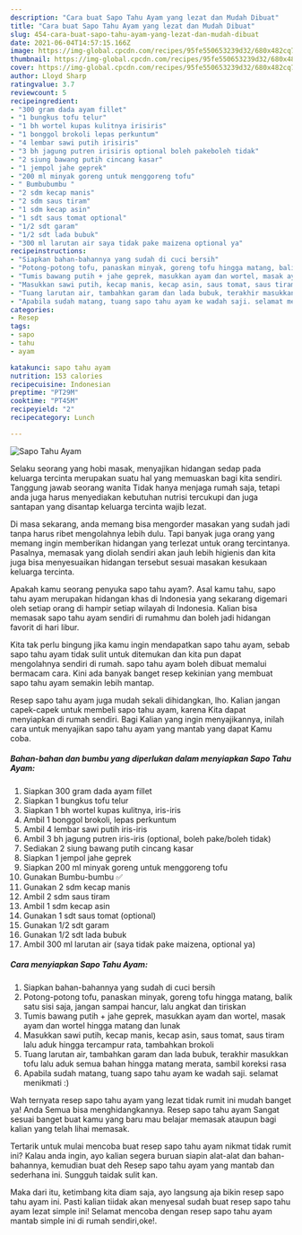 ```yaml
---
description: "Cara buat Sapo Tahu Ayam yang lezat dan Mudah Dibuat"
title: "Cara buat Sapo Tahu Ayam yang lezat dan Mudah Dibuat"
slug: 454-cara-buat-sapo-tahu-ayam-yang-lezat-dan-mudah-dibuat
date: 2021-06-04T14:57:15.166Z
image: https://img-global.cpcdn.com/recipes/95fe550653239d32/680x482cq70/sapo-tahu-ayam-foto-resep-utama.jpg
thumbnail: https://img-global.cpcdn.com/recipes/95fe550653239d32/680x482cq70/sapo-tahu-ayam-foto-resep-utama.jpg
cover: https://img-global.cpcdn.com/recipes/95fe550653239d32/680x482cq70/sapo-tahu-ayam-foto-resep-utama.jpg
author: Lloyd Sharp
ratingvalue: 3.7
reviewcount: 5
recipeingredient:
- "300 gram dada ayam fillet"
- "1 bungkus tofu telur"
- "1 bh wortel kupas kulitnya irisiris"
- "1 bonggol brokoli lepas perkuntum"
- "4 lembar sawi putih irisiris"
- "3 bh jagung putren irisiris optional boleh pakeboleh tidak"
- "2 siung bawang putih cincang kasar"
- "1 jempol jahe geprek"
- "200 ml minyak goreng untuk menggoreng tofu"
- " Bumbubumbu "
- "2 sdm kecap manis"
- "2 sdm saus tiram"
- "1 sdm kecap asin"
- "1 sdt saus tomat optional"
- "1/2 sdt garam"
- "1/2 sdt lada bubuk"
- "300 ml larutan air saya tidak pake maizena optional ya"
recipeinstructions:
- "Siapkan bahan-bahannya yang sudah di cuci bersih"
- "Potong-potong tofu, panaskan minyak, goreng tofu hingga matang, balik satu sisi saja, jangan sampai hancur, lalu angkat dan tiriskan"
- "Tumis bawang putih + jahe geprek, masukkan ayam dan wortel, masak ayam dan wortel hingga matang dan lunak"
- "Masukkan sawi putih, kecap manis, kecap asin, saus tomat, saus tiram lalu aduk hingga tercampur rata, tambahkan brokoli"
- "Tuang larutan air, tambahkan garam dan lada bubuk, terakhir masukkan tofu lalu aduk semua bahan hingga matang merata, sambil koreksi rasa"
- "Apabila sudah matang, tuang sapo tahu ayam ke wadah saji. selamat menikmati :)"
categories:
- Resep
tags:
- sapo
- tahu
- ayam

katakunci: sapo tahu ayam 
nutrition: 153 calories
recipecuisine: Indonesian
preptime: "PT29M"
cooktime: "PT45M"
recipeyield: "2"
recipecategory: Lunch

---
```



![Sapo Tahu Ayam](https://img-global.cpcdn.com/recipes/95fe550653239d32/680x482cq70/sapo-tahu-ayam-foto-resep-utama.jpg)

Selaku seorang yang hobi masak, menyajikan hidangan sedap pada keluarga tercinta merupakan suatu hal yang memuaskan bagi kita sendiri. Tanggung jawab seorang  wanita Tidak hanya menjaga rumah saja, tetapi anda juga harus menyediakan kebutuhan nutrisi tercukupi dan juga santapan yang disantap keluarga tercinta wajib lezat.

Di masa  sekarang, anda memang bisa mengorder masakan yang sudah jadi tanpa harus ribet mengolahnya lebih dulu. Tapi banyak juga orang yang memang ingin memberikan hidangan yang terlezat untuk orang tercintanya. Pasalnya, memasak yang diolah sendiri akan jauh lebih higienis dan kita juga bisa menyesuaikan hidangan tersebut sesuai masakan kesukaan keluarga tercinta. 



Apakah kamu seorang penyuka sapo tahu ayam?. Asal kamu tahu, sapo tahu ayam merupakan hidangan khas di Indonesia yang sekarang digemari oleh setiap orang di hampir setiap wilayah di Indonesia. Kalian bisa memasak sapo tahu ayam sendiri di rumahmu dan boleh jadi hidangan favorit di hari libur.

Kita tak perlu bingung jika kamu ingin mendapatkan sapo tahu ayam, sebab sapo tahu ayam tidak sulit untuk ditemukan dan kita pun dapat mengolahnya sendiri di rumah. sapo tahu ayam boleh dibuat memalui bermacam cara. Kini ada banyak banget resep kekinian yang membuat sapo tahu ayam semakin lebih mantap.

Resep sapo tahu ayam juga mudah sekali dihidangkan, lho. Kalian jangan capek-capek untuk membeli sapo tahu ayam, karena Kita dapat menyiapkan di rumah sendiri. Bagi Kalian yang ingin menyajikannya, inilah cara untuk menyajikan sapo tahu ayam yang mantab yang dapat Kamu coba.

<!--inarticleads1-->

##### Bahan-bahan dan bumbu yang diperlukan dalam menyiapkan Sapo Tahu Ayam:

1. Siapkan 300 gram dada ayam fillet
1. Siapkan 1 bungkus tofu telur
1. Siapkan 1 bh wortel kupas kulitnya, iris-iris
1. Ambil 1 bonggol brokoli, lepas perkuntum
1. Ambil 4 lembar sawi putih iris-iris
1. Ambil 3 bh jagung putren iris-iris (optional, boleh pake/boleh tidak)
1. Sediakan 2 siung bawang putih cincang kasar
1. Siapkan 1 jempol jahe geprek
1. Siapkan 200 ml minyak goreng untuk menggoreng tofu
1. Gunakan  Bumbu-bumbu ✅
1. Gunakan 2 sdm kecap manis
1. Ambil 2 sdm saus tiram
1. Ambil 1 sdm kecap asin
1. Gunakan 1 sdt saus tomat (optional)
1. Gunakan 1/2 sdt garam
1. Gunakan 1/2 sdt lada bubuk
1. Ambil 300 ml larutan air (saya tidak pake maizena, optional ya)




<!--inarticleads2-->

##### Cara menyiapkan Sapo Tahu Ayam:

1. Siapkan bahan-bahannya yang sudah di cuci bersih
1. Potong-potong tofu, panaskan minyak, goreng tofu hingga matang, balik satu sisi saja, jangan sampai hancur, lalu angkat dan tiriskan
1. Tumis bawang putih + jahe geprek, masukkan ayam dan wortel, masak ayam dan wortel hingga matang dan lunak
1. Masukkan sawi putih, kecap manis, kecap asin, saus tomat, saus tiram lalu aduk hingga tercampur rata, tambahkan brokoli
1. Tuang larutan air, tambahkan garam dan lada bubuk, terakhir masukkan tofu lalu aduk semua bahan hingga matang merata, sambil koreksi rasa
1. Apabila sudah matang, tuang sapo tahu ayam ke wadah saji. selamat menikmati :)




Wah ternyata resep sapo tahu ayam yang lezat tidak rumit ini mudah banget ya! Anda Semua bisa menghidangkannya. Resep sapo tahu ayam Sangat sesuai banget buat kamu yang baru mau belajar memasak ataupun bagi kalian yang telah lihai memasak.

Tertarik untuk mulai mencoba buat resep sapo tahu ayam nikmat tidak rumit ini? Kalau anda ingin, ayo kalian segera buruan siapin alat-alat dan bahan-bahannya, kemudian buat deh Resep sapo tahu ayam yang mantab dan sederhana ini. Sungguh taidak sulit kan. 

Maka dari itu, ketimbang kita diam saja, ayo langsung aja bikin resep sapo tahu ayam ini. Pasti kalian tiidak akan menyesal sudah buat resep sapo tahu ayam lezat simple ini! Selamat mencoba dengan resep sapo tahu ayam mantab simple ini di rumah sendiri,oke!.

